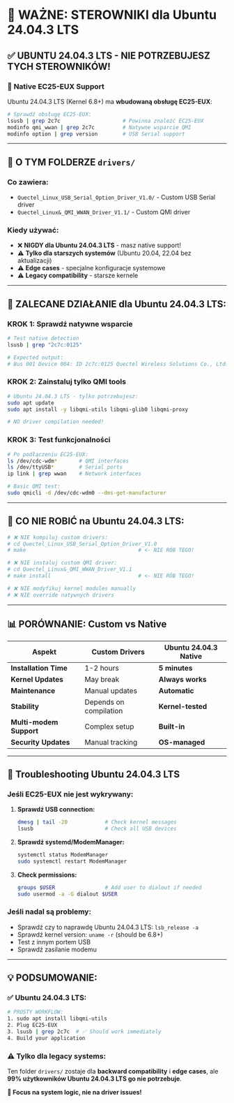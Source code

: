 # 🚨 WAŻNE: STEROWNIKI dla Ubuntu 24.04.3 LTS

## ✅ **UBUNTU 24.04.3 LTS - NIE POTRZEBUJESZ TYCH STEROWNIKÓW!**

### 🎉 **Native EC25-EUX Support**
Ubuntu 24.04.3 LTS (Kernel 6.8+) ma **wbudowaną obsługę EC25-EUX**:

```bash
# Sprawdź obsługę EC25-EUX:
lsusb | grep 2c7c                    # Powinna znaleźć EC25-EUX
modinfo qmi_wwan | grep 2c7c         # Natywne wsparcie QMI
modinfo option | grep version        # USB Serial support
```

---

## 📁 **O TYM FOLDERZE `drivers/`**

### **Co zawiera:**
- `Quectel_Linux_USB_Serial_Option_Driver_V1.0/` - Custom USB Serial driver
- `Quectel_Linux&_QMI_WWAN_Driver_V1.1/` - Custom QMI driver

### **Kiedy używać:**
- ❌ **NIGDY dla Ubuntu 24.04.3 LTS** - masz native support!
- ⚠️  **Tylko dla starszych systemów** (Ubuntu 20.04, 22.04 bez aktualizacji)
- ⚠️  **Edge cases** - specjalne konfiguracje systemowe
- ⚠️  **Legacy compatibility** - starsze kernele

---

## 🎯 **ZALECANE DZIAŁANIE dla Ubuntu 24.04.3 LTS:**

### **KROK 1: Sprawdź natywne wsparcie**
```bash
# Test native detection
lsusb | grep "2c7c:0125"

# Expected output:
# Bus 001 Device 004: ID 2c7c:0125 Quectel Wireless Solutions Co., Ltd. EC25 LTE modem
```

### **KROK 2: Zainstaluj tylko QMI tools**
```bash
# Ubuntu 24.04.3 LTS - tylko potrzebujesz:
sudo apt update
sudo apt install -y libqmi-utils libqmi-glib0 libqmi-proxy

# NO driver compilation needed!
```

### **KROK 3: Test funkcjonalności**
```bash
# Po podłączeniu EC25-EUX:
ls /dev/cdc-wdm*       # QMI interfaces
ls /dev/ttyUSB*        # Serial ports  
ip link | grep wwan    # Network interfaces

# Basic QMI test:
sudo qmicli -d /dev/cdc-wdm0 --dms-get-manufacturer
```

---

## 🚫 **CO NIE ROBIĆ na Ubuntu 24.04.3 LTS:**

```bash
# ❌ NIE kompiluj custom drivers:
# cd Quectel_Linux_USB_Serial_Option_Driver_V1.0
# make                                    # <- NIE RÓB TEGO!

# ❌ NIE instaluj custom QMI driver:
# cd Quectel_Linux&_QMI_WWAN_Driver_V1.1  
# make install                            # <- NIE RÓB TEGO!

# ❌ NIE modyfikuj kernel modules manually
# ❌ NIE override natywnych drivers
```

---

## 📊 **PORÓWNANIE: Custom vs Native**

| Aspekt | Custom Drivers | Ubuntu 24.04.3 Native |
|--------|----------------|------------------------|
| **Installation Time** | 1-2 hours | **5 minutes** |
| **Kernel Updates** | May break | **Always works** |
| **Maintenance** | Manual updates | **Automatic** |
| **Stability** | Depends on compilation | **Kernel-tested** |
| **Multi-modem Support** | Complex setup | **Built-in** |
| **Security Updates** | Manual tracking | **OS-managed** |

---

## 🔧 **Troubleshooting Ubuntu 24.04.3 LTS**

### **Jeśli EC25-EUX nie jest wykrywany:**

1. **Sprawdź USB connection:**
   ```bash
   dmesg | tail -20            # Check kernel messages
   lsusb                       # Check all USB devices
   ```

2. **Sprawdź systemd/ModemManager:**
   ```bash
   systemctl status ModemManager
   sudo systemctl restart ModemManager
   ```

3. **Check permissions:**
   ```bash
   groups $USER                # Add user to dialout if needed
   sudo usermod -a -G dialout $USER
   ```

### **Jeśli nadal są problemy:**
- Sprawdź czy to naprawdę Ubuntu 24.04.3 LTS: `lsb_release -a`
- Sprawdź kernel version: `uname -r` (should be 6.8+)
- Test z innym portem USB
- Sprawdź zasilanie modemu

---

## 💡 **PODSUMOWANIE:**

### **✅ Ubuntu 24.04.3 LTS:**
```bash
# PROSTY WORKFLOW:
1. sudo apt install libqmi-utils
2. Plug EC25-EUX
3. lsusb | grep 2c7c  # ✅ Should work immediately
4. Build your application
```

### **⚠️ Tylko dla legacy systems:**
Ten folder `drivers/` zostaje dla **backward compatibility** i **edge cases**, ale **99% użytkowników Ubuntu 24.04.3 LTS go nie potrzebuje**.

**🎉 Focus na system logic, nie na driver issues!**
